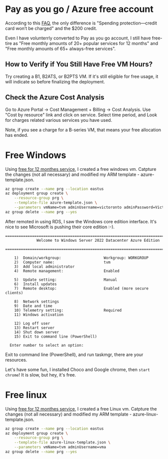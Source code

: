 
# Pay as you go / Azure free account

According to this [FAQ](https://azure.microsoft.com/en-us/pricing/purchase-options/azure-account?icid=azurefaq), the only difference is "Spending protection—credit card won’t be charged" and the $200 credit. 

Even I have volunterrly converted to Pay as you go account, I still have free-tire as "Free monthly amounts of 20+ popular services for 12 months" and "Free monthly amounts of 65+ always-free services".

## How to Verify if You Still Have Free VM Hours?
Try creating a B1, B2ATS, or B2PTS VM.
If it's still eligible for free usage, it will indicate so before finalizing the deployment.

##  Check the Azure Cost Analysis 

Go to Azure Portal → Cost Management + Billing → Cost Analysis.
Use "Cost by resource" link and click on service. Select time period, and Look for charges related various services you have used.

Note, if you see a charge for a B-series VM, that means your free allocation has ended.

# Free Windows 
Using [free for 12 monthes service](https://portal.azure.com/#view/Microsoft_Azure_Billing/FreeServicesBlade), I created a free windows vm. 
Catpture the changes (not all necessary) and modified my ARM template - azure-template.json. 
```bash
az group create --name prg --location eastus
az deployment group create \
    --resource-group prg \
    --template-file azure-template.json \
    --parameters vmName=tvm adminUsername=victoronto adminPassword=Victoront012
az group delete --name prg --yes
```
After remoted in using RDS, I saw the Windows core edition interface. It's nice to see Microsoft is pushing their core edition :-). 
```
================================================================================
              Welcome to Windows Server 2022 Datacenter Azure Edition
  ================================================================================

    1)  Domain/workgroup:                   Workgroup: WORKGROUP
    2)  Computer name:                      tvm
    3)  Add local administrator
    4)  Remote management:                  Enabled

    5)  Update setting:                     Manual
    6)  Install updates
    7)  Remote desktop:                     Enabled (more secure clients)

    8)  Network settings
    9)  Date and time
    10) Telemetry setting:                  Required
    11) Windows activation

    12) Log off user
    13) Restart server
    14) Shut down server
    15) Exit to command line (PowerShell)

  Enter number to select an option:
```
Exit to command line (PowerShell), and run taskmgr, there are your resources. 

Let's have some fun, I installed Choco and Google chrome, then ```start chrome```! It is slow, but hey, it's free. 

# Free linux
 Using [free for 12 monthes service](https://portal.azure.com/#view/Microsoft_Azure_Billing/FreeServicesBlade), I created a free Linux vm. 
Catpture the changes (not all necessary) and modified my ARM template - azure-linux-template.json. 
```bash
az group create --name prg --location eastus
az deployment group create \
    --resource-group prg \
    --template-file azure-linux-template.json \
    --parameters vmName=tvm adminUsername=vma
az group delete --name prg --yes
```